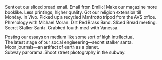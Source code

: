 Sent out our sliced bread email. Email from Emilio\! Make our magazine more booklike. Less printings, higher quality. Got our religion extension till Monday. In Vivo. Picked up a recycled Manfrotto tripod from the AVS office. Phrenology with Michael Moran. Dirt Red Brass Band. Sliced Bread meeting. Secret Stalker Santa. Grabbed fourth meal with Vanessa. 

Posting our essays on medium like some sort of high intellectual.   
The latest stage of our social engineering—secret stalker santa.   
Moon journals—an artifact of earth as a planet.   
Subway panorama. Shoot street photography in the subway.